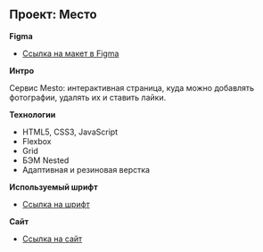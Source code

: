 ## Проект: Место

**Figma**

* [Ссылка на макет в Figma](https://www.figma.com/file/ZLoyPshP0rKT0JPThevFR5/JavaScript.-Sprint-5?node-id=0%3A1)

**Интро**

Cервис Mesto: интерактивная страница, куда можно добавлять фотографии, удалять их и ставить лайки.

**Технологии**

* HTML5, CSS3, JavaScript
* Flexbox
* Grid
* БЭМ Nested
* Адаптивная и резиновая верстка

**Используемый шрифт**

* [Ссылка на шрифт](https://rsms.me/inter/)

**Сайт**

* [Ссылка на сайт](https://elisheka.github.io/mesto/)
